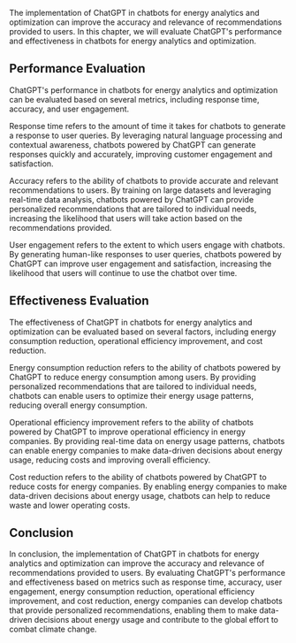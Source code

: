

The implementation of ChatGPT in chatbots for energy analytics and optimization can improve the accuracy and relevance of recommendations provided to users. In this chapter, we will evaluate ChatGPT's performance and effectiveness in chatbots for energy analytics and optimization.

Performance Evaluation
----------------------

ChatGPT's performance in chatbots for energy analytics and optimization can be evaluated based on several metrics, including response time, accuracy, and user engagement.

Response time refers to the amount of time it takes for chatbots to generate a response to user queries. By leveraging natural language processing and contextual awareness, chatbots powered by ChatGPT can generate responses quickly and accurately, improving customer engagement and satisfaction.

Accuracy refers to the ability of chatbots to provide accurate and relevant recommendations to users. By training on large datasets and leveraging real-time data analysis, chatbots powered by ChatGPT can provide personalized recommendations that are tailored to individual needs, increasing the likelihood that users will take action based on the recommendations provided.

User engagement refers to the extent to which users engage with chatbots. By generating human-like responses to user queries, chatbots powered by ChatGPT can improve user engagement and satisfaction, increasing the likelihood that users will continue to use the chatbot over time.

Effectiveness Evaluation
------------------------

The effectiveness of ChatGPT in chatbots for energy analytics and optimization can be evaluated based on several factors, including energy consumption reduction, operational efficiency improvement, and cost reduction.

Energy consumption reduction refers to the ability of chatbots powered by ChatGPT to reduce energy consumption among users. By providing personalized recommendations that are tailored to individual needs, chatbots can enable users to optimize their energy usage patterns, reducing overall energy consumption.

Operational efficiency improvement refers to the ability of chatbots powered by ChatGPT to improve operational efficiency in energy companies. By providing real-time data on energy usage patterns, chatbots can enable energy companies to make data-driven decisions about energy usage, reducing costs and improving overall efficiency.

Cost reduction refers to the ability of chatbots powered by ChatGPT to reduce costs for energy companies. By enabling energy companies to make data-driven decisions about energy usage, chatbots can help to reduce waste and lower operating costs.

Conclusion
----------

In conclusion, the implementation of ChatGPT in chatbots for energy analytics and optimization can improve the accuracy and relevance of recommendations provided to users. By evaluating ChatGPT's performance and effectiveness based on metrics such as response time, accuracy, user engagement, energy consumption reduction, operational efficiency improvement, and cost reduction, energy companies can develop chatbots that provide personalized recommendations, enabling them to make data-driven decisions about energy usage and contribute to the global effort to combat climate change.
